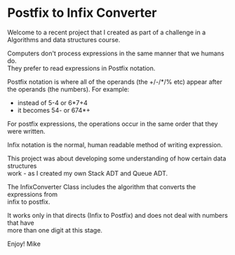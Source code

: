 # Postfix to Infix Converter 

Welcome to a recent project that I created as part of a challenge in a Algorithms 
and data  structures course. 

Computers don't process expressions in the same manner that we humans do.  
They prefer to read expressions in Postfix notation. 

Postfix notation is where all of the operands (the +/-/*/% etc) appear after  
the operands (the numbers). For example:
- instead of 5-4 or 6*7+4
- it becomes 54- or 674*+

For postfix expressions, the operations occur in the same order that they were written.

Infix notation is the normal, human readable method of writing expression. 

This project was about developing some understanding of how certain data structures  
work - as I created my own Stack ADT and Queue ADT. 

The InfixConverter Class includes the algorithm that converts the expressions from  
infix to postfix. 

It works only in that directs (Infix to Postfix) and does not deal with numbers that have  
more than one digit at this stage. 

Enjoy! Mike